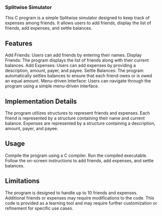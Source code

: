 ### Splitwise Simulator
This C program is a simple Splitwise simulator designed to keep track of expenses among friends. It allows users to add friends, display the list of friends, add expenses, and settle balances.

## Features
Add Friends: Users can add friends by entering their names.
Display Friends: The program displays the list of friends along with their current balances.
Add Expenses: Users can add expenses by providing a description, amount, payer, and payee.
Settle Balances: The program automatically settles balances to ensure that each friend owes or is owed an equal amount.
Menu-driven Interface: Users can navigate through the program using a simple menu-driven interface.

## Implementation Details
The program utilizes structures to represent friends and expenses. Each friend is represented by a structure containing their name and current balance. Expenses are represented by a structure containing a description, amount, payer, and payee.

## Usage
Compile the program using a C compiler.
Run the compiled executable.
Follow the on-screen instructions to add friends, add expenses, and settle balances.
## Limitations
The program is designed to handle up to 10 friends and expenses. Additional friends or expenses may require modifications to the code.
This code is provided as a learning tool and may require further customization or refinement for specific use cases.
